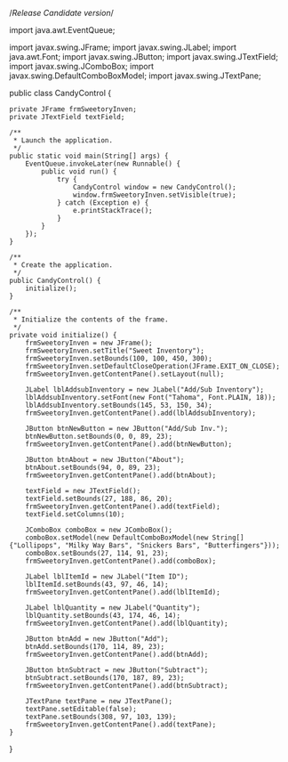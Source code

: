 /*Release Candidate version*/

import java.awt.EventQueue;

import javax.swing.JFrame;
import javax.swing.JLabel;
import java.awt.Font;
import javax.swing.JButton;
import javax.swing.JTextField;
import javax.swing.JComboBox;
import javax.swing.DefaultComboBoxModel;
import javax.swing.JTextPane;

public class CandyControl {

	private JFrame frmSweetoryInven;
	private JTextField textField;

	/**
	 * Launch the application.
	 */
	public static void main(String[] args) {
		EventQueue.invokeLater(new Runnable() {
			public void run() {
				try {
					CandyControl window = new CandyControl();
					window.frmSweetoryInven.setVisible(true);
				} catch (Exception e) {
					e.printStackTrace();
				}
			}
		});
	}

	/**
	 * Create the application.
	 */
	public CandyControl() {
		initialize();
	}

	/**
	 * Initialize the contents of the frame.
	 */
	private void initialize() {
		frmSweetoryInven = new JFrame();
		frmSweetoryInven.setTitle("Sweet Inventory");
		frmSweetoryInven.setBounds(100, 100, 450, 300);
		frmSweetoryInven.setDefaultCloseOperation(JFrame.EXIT_ON_CLOSE);
		frmSweetoryInven.getContentPane().setLayout(null);
		
		JLabel lblAddsubInventory = new JLabel("Add/Sub Inventory");
		lblAddsubInventory.setFont(new Font("Tahoma", Font.PLAIN, 18));
		lblAddsubInventory.setBounds(145, 53, 150, 34);
		frmSweetoryInven.getContentPane().add(lblAddsubInventory);
		
		JButton btnNewButton = new JButton("Add/Sub Inv.");
		btnNewButton.setBounds(0, 0, 89, 23);
		frmSweetoryInven.getContentPane().add(btnNewButton);
		
		JButton btnAbout = new JButton("About");
		btnAbout.setBounds(94, 0, 89, 23);
		frmSweetoryInven.getContentPane().add(btnAbout);
		
		textField = new JTextField();
		textField.setBounds(27, 188, 86, 20);
		frmSweetoryInven.getContentPane().add(textField);
		textField.setColumns(10);
		
		JComboBox comboBox = new JComboBox();
		comboBox.setModel(new DefaultComboBoxModel(new String[] {"Lollipops", "Milky Way Bars", "Snickers Bars", "Butterfingers"}));
		comboBox.setBounds(27, 114, 91, 23);
		frmSweetoryInven.getContentPane().add(comboBox);
		
		JLabel lblItemId = new JLabel("Item ID");
		lblItemId.setBounds(43, 97, 46, 14);
		frmSweetoryInven.getContentPane().add(lblItemId);
		
		JLabel lblQuantity = new JLabel("Quantity");
		lblQuantity.setBounds(43, 174, 46, 14);
		frmSweetoryInven.getContentPane().add(lblQuantity);
		
		JButton btnAdd = new JButton("Add");
		btnAdd.setBounds(170, 114, 89, 23);
		frmSweetoryInven.getContentPane().add(btnAdd);
		
		JButton btnSubtract = new JButton("Subtract");
		btnSubtract.setBounds(170, 187, 89, 23);
		frmSweetoryInven.getContentPane().add(btnSubtract);
		
		JTextPane textPane = new JTextPane();
		textPane.setEditable(false);
		textPane.setBounds(308, 97, 103, 139);
		frmSweetoryInven.getContentPane().add(textPane);
	}

}
